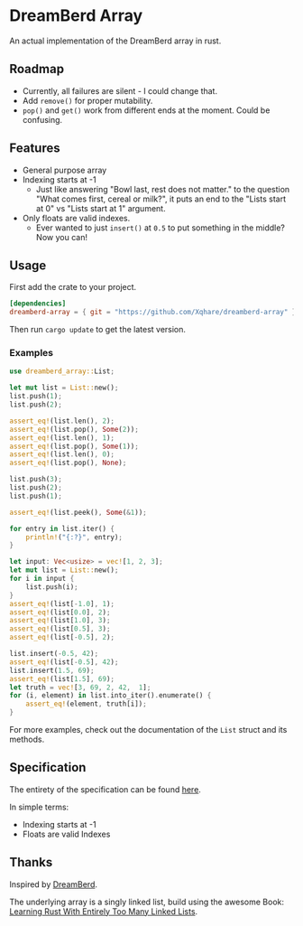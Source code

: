 # DreamBerd Array
An actual implementation of the DreamBerd array in rust.

## Roadmap

- Currently, all failures are silent - I could change that.
- Add `remove()` for proper mutability.
- `pop()` and `get()` work from different ends at the moment. Could be confusing.

## Features

- General purpose array
- Indexing starts at -1
    - Just like answering "Bowl last, rest does not matter." to the question "What comes first, cereal or milk?", it puts an end to the "Lists start at 0" vs "Lists start at 1" argument.
- Only floats are valid indexes.
    - Ever wanted to just `insert()` at `0.5` to put something in the middle? Now you can!

## Usage
First add the crate to your project.
```toml
[dependencies]
dreamberd-array = { git = "https://github.com/Xqhare/dreamberd-array" }
```

Then run `cargo update` to get the latest version.

### Examples
```rust
use dreamberd_array::List;

let mut list = List::new();
list.push(1);
list.push(2);

assert_eq!(list.len(), 2);
assert_eq!(list.pop(), Some(2));
assert_eq!(list.len(), 1);
assert_eq!(list.pop(), Some(1));
assert_eq!(list.len(), 0);
assert_eq!(list.pop(), None);

list.push(3);
list.push(2);
list.push(1);

assert_eq!(list.peek(), Some(&1));

for entry in list.iter() {
    println!("{:?}", entry);
}
```

```rust
let input: Vec<usize> = vec![1, 2, 3];
let mut list = List::new();
for i in input {
    list.push(i);
}
assert_eq!(list[-1.0], 1);
assert_eq!(list[0.0], 2);
assert_eq!(list[1.0], 3);
assert_eq!(list[0.5], 3);
assert_eq!(list[-0.5], 2);

list.insert(-0.5, 42);
assert_eq!(list[-0.5], 42);
list.insert(1.5, 69);
assert_eq!(list[1.5], 69);
let truth = vec![3, 69, 2, 42,  1];
for (i, element) in list.into_iter().enumerate() {
    assert_eq!(element, truth[i]);
}
```

For more examples, check out the documentation of the `List` struct and its methods.

## Specification
The entirety of the specification can be found [here](https://github.com/TodePond/DreamBerd?tab=readme-ov-file#arrays).

In simple terms:

- Indexing starts at -1
- Floats are valid Indexes

## Thanks
Inspired by [DreamBerd](https://github.com/TodePond/DreamBerd).

The underlying array is a singly linked list, build using the awesome Book: [Learning Rust With Entirely Too Many Linked Lists](https://rust-unofficial.github.io/too-many-lists/second-final.html).

